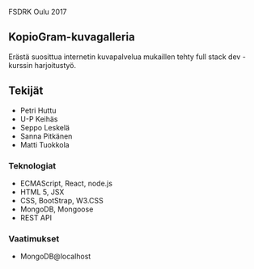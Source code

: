 FSDRK Oulu 2017

## KopioGram-kuvagalleria

Erästä suosittua internetin kuvapalvelua mukaillen tehty full stack dev -kurssin harjoitustyö.


## Tekijät
- Petri Huttu
- U-P Keihäs
- Seppo Leskelä
- Sanna Pitkänen
- Matti Tuokkola


### Teknologiat
* ECMAScript, React, node.js
* HTML 5, JSX
* CSS, BootStrap, W3.CSS
* MongoDB, Mongoose
* REST API

### Vaatimukset
* MongoDB@localhost
